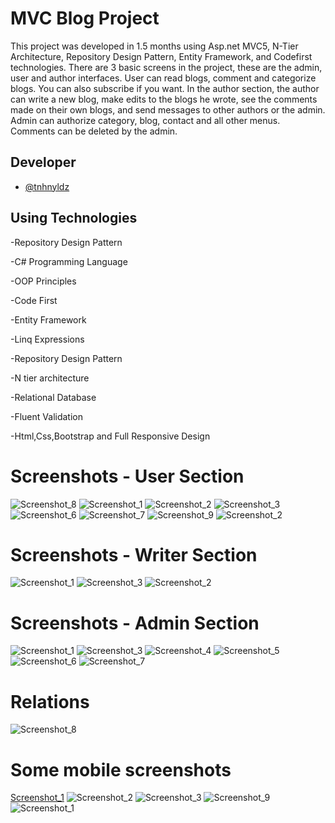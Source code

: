  # MVC Blog Project


This project was developed in 1.5 months using Asp.net MVC5, N-Tier Architecture, Repository Design Pattern, Entity Framework, and Codefirst technologies. There are 3 basic screens in the project, these are the admin, user and author interfaces. User can read blogs, comment and categorize blogs. You can also subscribe if you want. In the author section, the author can write a new blog, make edits to the blogs he wrote, see the comments made on their own blogs, and send messages to other authors or the admin. Admin can authorize category, blog, contact and all other menus. Comments can be deleted by the admin.

## Developer

- [@tnhnyldz](https://www.github.com/tnhnyldz)


## Using Technologies

-Repository Design Pattern

-C# Programming Language

-OOP Principles

-Code First

-Entity Framework

-Linq Expressions

-Repository Design Pattern

-N tier architecture

-Relational Database

-Fluent Validation

-Html,Css,Bootstrap and Full Responsive Design

# Screenshots - User Section

![Screenshot_8](https://user-images.githubusercontent.com/44006959/179374186-be2d9101-cddc-485a-b2c0-4c62f55cc0b9.png)
![Screenshot_1](https://user-images.githubusercontent.com/44006959/179374197-24467fbe-67b4-4b43-ac50-c04a896144a8.png)
![Screenshot_2](https://user-images.githubusercontent.com/44006959/179374208-defe38aa-369b-42fc-a53b-ee8444a4bc5e.png)
![Screenshot_3](https://user-images.githubusercontent.com/44006959/179374210-e9d58afb-7d59-4655-b6ca-4255dce2401e.png)
![Screenshot_6](https://user-images.githubusercontent.com/44006959/179374216-45b85a96-a647-4067-928a-342475c967fc.png)
![Screenshot_7](https://user-images.githubusercontent.com/44006959/179374226-2a6b5b56-7167-4308-bc62-6bb358dff2ce.png)
![Screenshot_9](https://user-images.githubusercontent.com/44006959/179374230-684cd680-54d7-41d3-9282-3679cbc73d18.png)
![Screenshot_2](https://user-images.githubusercontent.com/44006959/179374336-7e0ee260-c1d4-4ca7-b983-b33f41b49b20.png)

# Screenshots - Writer Section
![Screenshot_1](https://user-images.githubusercontent.com/44006959/179374284-2aedcb48-4c27-4c6f-9dd0-5fdaef2a4d58.png)
![Screenshot_3](https://user-images.githubusercontent.com/44006959/179374289-dd9d3cf8-0b4a-466e-9e75-da2b21f1abe8.png)
![Screenshot_2](https://user-images.githubusercontent.com/44006959/179374292-361bcec0-89b4-4bb0-8a51-e067a30d1dda.png)
# Screenshots - Admin Section
![Screenshot_1](https://user-images.githubusercontent.com/44006959/179374338-db422a55-9622-40a2-9365-58314c80fc2a.png)
![Screenshot_3](https://user-images.githubusercontent.com/44006959/179374340-80701ab4-9a54-4863-964f-7165d6829deb.png)
![Screenshot_4](https://user-images.githubusercontent.com/44006959/179374343-62ee8200-b200-4a1c-9728-a7a93529f833.png)
![Screenshot_5](https://user-images.githubusercontent.com/44006959/179374346-3bbd6f9b-49e7-44b3-8716-351223497706.png)
![Screenshot_6](https://user-images.githubusercontent.com/44006959/179374348-bd1c569f-e106-4c11-9438-c638bef6035a.png)
![Screenshot_7](https://user-images.githubusercontent.com/44006959/179374351-731a326e-eef6-4ea7-8a23-953d37217712.png)
# Relations
![Screenshot_8](https://user-images.githubusercontent.com/44006959/179374383-3aebe5b7-4c41-4a4d-9468-fe8370e4c942.png)
# Some mobile screenshots
[Screenshot_1](https://user-images.githubusercontent.com/44006959/179374469-3170a1b5-ab8b-49e5-b229-cc1670e98fdd.png)
![Screenshot_2](https://user-images.githubusercontent.com/44006959/179374474-54d5017b-7177-43f1-945b-4f3c5f5ba89d.png)
![Screenshot_3](https://user-images.githubusercontent.com/44006959/179374476-ce36a5ec-c83d-44b8-9026-795e0eb5c3cc.png)
![Screenshot_9](https://user-images.githubusercontent.com/44006959/179374480-def3b0ca-7f4f-4e97-8cbf-7538f057ec5e.png)
![Screenshot_1](https://user-images.githubusercontent.com/44006959/179374495-0d4601f5-bcd7-4971-80ac-c18c0d782dbd.png)



